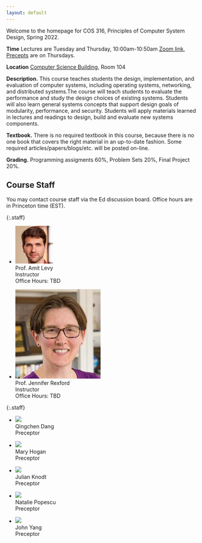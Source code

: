 ```yaml
---
layout: default
---
```


Welcome to the homepage for COS 316, Principles of Computer System
Design, Spring 2022.

**Time** Lectures are Tuesday and Thursday, 10:00am-10:50am [Zoom link](https://princeton.zoom.us/j/99476809145), [Precepts](precepts) are on Thursdays.

**Location** [Computer Science Building](https://api.princeton.edu/campus-map/link?id=0167), Room 104

**Description.** This course teaches students the design,
implementation, and evaluation of computer systems, including operating
systems, networking, and distributed systems.The course will teach
students to evaluate the performance and study the design choices of
existing systems. Students will also learn general systems concepts that
support design goals of modularity, performance, and security. Students
will apply materials learned in lectures and readings to design, build
and evaluate new systems components.

**Textbook.** There is no required textbook in this course, because
there is no one book that covers the right material in an up-to-date
fashion. Some required articles/papers/blogs/etc. will be posted
on-line.

**Grading.** Programming assigments 60%, Problem Sets 20%, Final Project 20%.

## Course Staff

You may contact course staff via the Ed discussion board. Office hours are in Princeton time (EST).

{:.staff}
* ![](/images/staff/amit-levy.jpg)\
Prof. Amit Levy\
Instructor\
Office Hours: TBD

* ![](/images/staff/jenn-rexford.jpg)\
Prof. Jennifer Rexford\
Instructor\
Office Hours: TBD

{:.staff}
* ![](#)\
Qingchen Dang\
Preceptor

* ![](#)\
Mary Hogan\
Preceptor

* ![](#)\
Julian Knodt\
Preceptor

* ![](/images/staff/natalie-popescu.png)\
Natalie Popescu\
Preceptor

* ![](#)\
John Yang\
Preceptor

<!--[Ed discussion board]: https://us.edstem.org/courses/2353/discussion/-->

